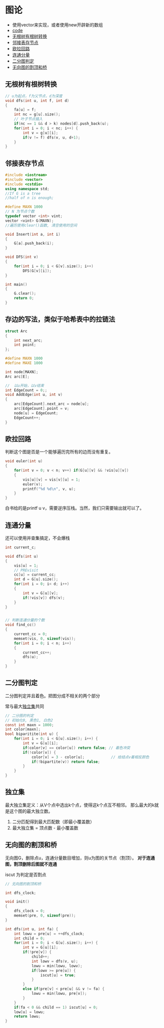 图论
===


- 使用vector来实现，或者使用new开辟新的数组
- [code](邻接表.cpp)
- [无根树有根树转换](#无根树有根树转换)
- [邻接表存节点](#邻接表存节点)
- [欧拉回路](#欧拉回路)
- [连通分量](#连通分量)
- [二分图判定](#二分图判定)
- [无向图的割顶和桥](#无向图的割顶和桥)

无根树有根树转换
---

```c
// u为起点，f为父节点，d为深度
void dfs(int u, int f, int d)
{
    fa[u] = f;
    int nc = g[u].size();
    // 叶子节点插入
    if(nc == 1 && d > k) nodes[d].push_back(u);
    for(int i = 0; i < nc; i++) {
        int v = g[u][i];
        if(v != f) dfs(v, u, d+1);
    }
}
```


邻接表存节点
---

```cpp
#include <iostream>
#include <vector>
#include <cstdio>
using namespace std;
//If G is a tree
//half of n is enough;

#define MAXN 1000
// N 为节点个数
typedef vector <int> vint;
vector <vint> G(MAXN);
//遍历使用clear()函数, 清空使用的空间

void Insert(int a, int i)
{
    G[a].push_back(i);
}

void DFS(int v)
{
    for(int i = 0; i < G[v].size(); i++)
        DFS(G[v][i]);
}

int main()
{
    G.clear();
    return 0;
}

```

存边的写法，类似于哈希表中的拉链法
---

```cpp
struct Arc
{
    int next_arc;
    int point;
};

#define MAXN 1000
#define MAXE 1000

int node[MAXN];
Arc arc[E];

//  以u开始，以v结束
int EdgeCount = 0;;
void AddEdge(int u, int v)
{
    arc[EdgeCount].next_arc = node[u];
    arc[EdgeCount].point = v;
    node[u] = EdgeCount;
    EdgeCount++;
}
```

欧拉回路
---

判断这个图是否是一个能够遍历完所有的边而没有重复。

```c
void euler(int u)
{
    for(int v = 0; v < n; v++) if(G[u][v] && !vis[u][v])
    {
        vis[u][v] = vis[v][u] = 1;
        euler(v);
        printf("%d %d\n", v, u);
    }
}
```

白书给的是printf u v，需要逆序压栈。当然，我们只需要输出就可以了。

连通分量
---

还可以使用并查集搞定，不会爆栈

```c
int current_c;

void dfs(int u)
{
	vis[u] = 1;
	// PREvisit
	cc[u] = current_cc;
	int d = G[u].size();
	for(int i = 0; i< d; i++)
	{
		int v = G[u][v];
		if(!vis[v]) dfs(v);
	}
}


// 判断连通分量的个数
void find_cc()
{
	current_cc = 0;
	memset(vis, 0, sizeof(vis));
	for(int i = 0; i < n; i++)
	{
		current_cc++;
		dfs(u);
	}
}
```

二分图判定
---

二分图判定并且着色。把图分成不相关的两个部分

常与最大[独立集](#独立集)共同

```c
// 二分图的判定
// 初始化0, 黑色1, 白色2
const int maxn = 1000;
int color[maxn];
bool biparitite(int u) {
	for(int i = 0; i < G[u].size(); i++) {
		int v = G[u][i];
		if(color[v] == color[u]) return false; // 着色冲突
		if(!color[v]) {
			color[v] = 3 - color[u]; 			// 给结点v着相反颜色
			if(!bipartite(v)) return false;
		}
	}
}
```

独立集
---

最大独立集定义：从V个点中选出k个点，使得这k个点互不相邻。 那么最大的k就是这个图的最大独立数。
1. 二分匹配得到最大匹配数（即最小覆盖数）
2. 最大独立集 = 顶点数 - 最小覆盖数


无向图的割顶和桥
---

无向图G，删除点u，连通分量数目增加，则u为图的关节点（割顶）。
**对于连通图，割顶删除后图就不连通**

iscut 为判定是否割点

```c
// 无向图的割顶和桥

int dfs_clock;

void init()
{
	dfs_clock = 0;
	memset(pre, 0, sizeof(pre));
}

int dfs(int u, int fa) {
	int lowu = pre[u] = ++dfs_clock;
	int child = 0;
	for(int i = 0; i < G[u].size(); i++) {
		int v = G[u][i];
		if(!pre[v]) {
			child++;
			int lowv = dfs(v, u);
			lowu = min(lowu, lowv);
			if(lowv >= pre[u]) {
				iscut[u] = true;
			}
		}
		else if(pre[v] < pre[u] && v != fa) {
			lowu = min(lowu, pre[v]);
		}
	}
	if(fa < 0 && child == 1) iscut[u] = 0;
	low[u] = lowu;
	return lowu;
}
```

